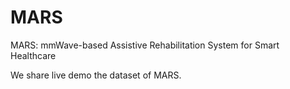 # MARS
MARS: mmWave-based Assistive Rehabilitation System for Smart Healthcare

We share live demo the dataset of MARS.
